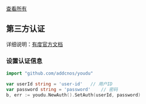 [查看所有](https://github.com/addcnos/youdu#%E8%AF%A6%E7%BB%86%E6%96%87%E6%A1%A3)

## 第三方认证

详细说明：[有度官方文档](https://youdu.im/doc/api/c01_00014.html) 

### 设置认证信息

```go
import "github.com/addcnos/youdu"

var userId string = 'user-id'   // 用户ID
var password string = 'password'    // 密码
b, err := youdu.NewAuth().SetAuth(userId, password)
```